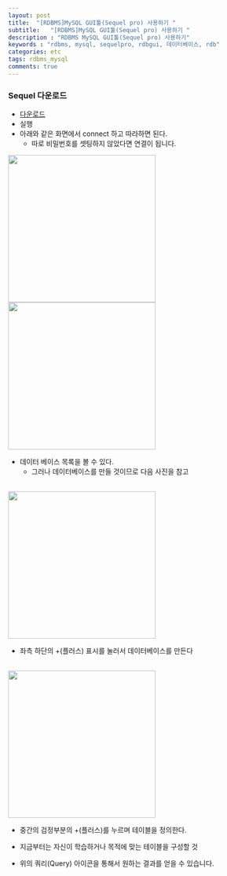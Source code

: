 ```yaml
---
layout: post
title:  "[RDBMS]MySQL GUI툴(Sequel pro) 사용하기 "
subtitle:   "[RDBMS]MySQL GUI툴(Sequel pro) 사용하기 "
description : "RDBMS MySQL GUI툴(Sequel pro) 사용하기"
keywords : "rdbms, mysql, sequelpro, rdbgui, 데이터베이스, rdb"
categories: etc
tags: rdbms_mysql
comments: true
---
```



### Sequel 다운로드
- [다운로드](https://www.sequelpro.com/)
- 실행
- 아래와 같은 화면에서 connect 하고 따라하면 된다.
	- 따로 비밀번호를 셋팅하지 않았다면 연결이 됩니다.

<img src = "https://github.com/twowinsh87/twowinsh87.github.io/blob/master/assets/img/Mysql-1.png?raw=true" wight="300" height="300">

<br>

<img src = "https://github.com/twowinsh87/twowinsh87.github.io/blob/master/assets/img/mysql-2.png?raw=true" wight="300" height="300">

- 데이터 베이스 목록을 볼 수 있다.
	- 그러나 데이터베이스를 만들 것이므로 다음 사진을 참고
<br>

<img src = "https://github.com/twowinsh87/twowinsh87.github.io/blob/master/assets/img/mysql-3.png?raw=true" wight ="300" height="300">

- 좌측 하단의 +(플러스) 표시를 눌러서 데이터베이스를 만든다

<br>

<img src = "https://github.com/twowinsh87/twowinsh87.github.io/blob/master/assets/img/mysql-4.png?raw=true" wight = "300" height="300">

- 중간의 검정부분의 +(플러스)를 누르며 테이블을 정의한다.


- 지금부터는 자신이 학습하거나 목적에 맞는 테이블을 구성할 것
- 위의 쿼리(Query) 아이콘을 통해서 원하는 결과를 얻을 수 있습니다.
